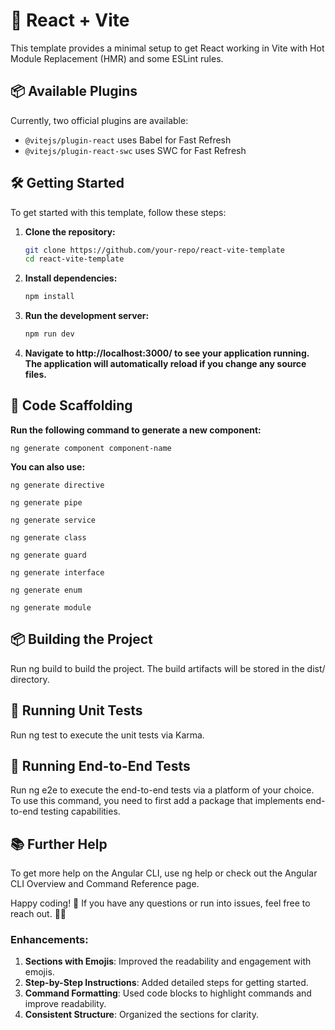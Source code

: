 # 🚀 React + Vite

This template provides a minimal setup to get React working in Vite with Hot Module Replacement (HMR) and some ESLint rules.

## 📦 Available Plugins

Currently, two official plugins are available:

- `@vitejs/plugin-react` uses Babel for Fast Refresh
- `@vitejs/plugin-react-swc` uses SWC for Fast Refresh

## 🛠️ Getting Started

To get started with this template, follow these steps:

1. **Clone the repository:**
   ```bash
   git clone https://github.com/your-repo/react-vite-template
   cd react-vite-template
   
2. **Install dependencies:**
   ```bash
   npm install
   
3. **Run the development server:**
   ```bash
   npm run dev
   
4. **Navigate to http://localhost:3000/ to see your application running. The application will automatically reload if you change any source files.**

## 🌿 Code Scaffolding
**Run the following command to generate a new component:**
    
    ng generate component component-name
     
**You can also use:**

    ng generate directive

    ng generate pipe

    ng generate service

    ng generate class

    ng generate guard

    ng generate interface

    ng generate enum

    ng generate module

## 📦 Building the Project
Run ng build to build the project. The build artifacts will be stored in the dist/ directory.

## 🧪 Running Unit Tests
Run ng test to execute the unit tests via Karma.

## 🚀 Running End-to-End Tests
Run ng e2e to execute the end-to-end tests via a platform of your choice. To use this command, you need to first add a package that implements end-to-end testing capabilities.

## 📚 Further Help
To get more help on the Angular CLI, use ng help or check out the Angular CLI Overview and Command Reference page.

Happy coding! 🎉 If you have any questions or run into issues, feel free to reach out. 🚀✨

### Enhancements:
1. **Sections with Emojis**: Improved the readability and engagement with emojis.
2. **Step-by-Step Instructions**: Added detailed steps for getting started.
3. **Command Formatting**: Used code blocks to highlight commands and improve readability.
4. **Consistent Structure**: Organized the sections for clarity.
